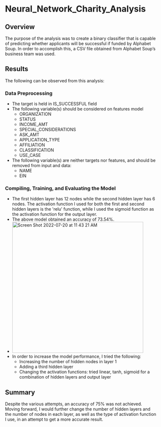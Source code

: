 # Neural_Network_Charity_Analysis

## Overview
The purpose of the analysis was to create a binary classifier that is capable of predicting whether applicants will be successful if funded by Alphabet Soup. In order to accomplish this, a CSV file obtained from Alphabet Soup’s business team was used. 

## Results
The following can be observed from this analysis:

### Data Preprocessing
- The target is held in IS_SUCCESSFUL field
- The following variable(s) should be considered on features model
    - ORGANIZATION
    - STATUS
    - INCOME_AMT
    - SPECIAL_CONSIDERATIONS
    - ASK_AMT
    - APPLICATION_TYPE
    - AFFILIATION
    - CLASSIFICATION
    - USE_CASE
- The following variable(s) are neither targets nor features, and should be removed from input and data:
    - NAME
    - EIN

### Compiling, Training, and Evaluating the Model
- The first hidden layer has 12 nodes while the second hidden layer has 6 nodes. The activation function I used for both the first and second hidden layers is the 'relu' function, while I used the sigmoid function as the activation function for the output layer.
- The above model obtained an accuracy of 73.54%.
- <img width="433" alt="Screen Shot 2022-07-20 at 11 43 21 AM" src="https://user-images.githubusercontent.com/86126331/180025492-5571ff9a-5fb1-4569-beaa-18e2fcc652dc.png">
- In order to increase the model performance, I tried the following:
    - Increasing the number of hidden nodes in layer 1
    - Adding a third hidden layer
    - Changing the activation functions: tried linear, tanh, sigmoid for a combination of hidden layers and output layer

## Summary
Despite the various attempts, an accuracy of 75% was not achieved. Moving forward, I would further change the number of hidden layers and the number of nodes in each layer, as well as the type of activation function I use, in an attempt to get a more accurate result.

